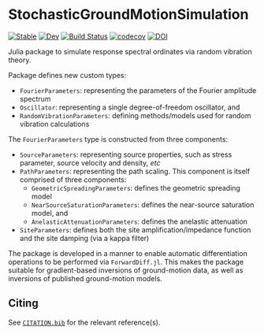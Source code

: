 # StochasticGroundMotionSimulation

[![Stable](https://img.shields.io/badge/docs-stable-blue.svg)](https://pstafford.github.io/StochasticGroundMotionSimulation.jl/stable)
[![Dev](https://img.shields.io/badge/docs-dev-blue.svg)](https://pstafford.github.io/StochasticGroundMotionSimulation.jl/dev)
[![Build Status](https://github.com/pstafford/StochasticGroundMotionSimulation.jl/workflows/CI/badge.svg)](https://github.com/pstafford/StochasticGroundMotionSimulation.jl/actions)
[![codecov](https://codecov.io/gh/pstafford/StochasticGroundMotionSimulation.jl/branch/master/graph/badge.svg?token=EDEF06FN61)](https://codecov.io/gh/pstafford/StochasticGroundMotionSimulation.jl)
[![DOI](https://zenodo.org/badge/338342369.svg)](https://zenodo.org/badge/latestdoi/338342369)

Julia package to simulate response spectral ordinates via random vibration theory.

Package defines new custom types:
- `FourierParameters`: representing the parameters of the Fourier amplitude spectrum
- `Oscillator`: representing a single degree-of-freedom oscillator, and
- `RandomVibrationParameters`: defining methods/models used for random vibration calculations

The `FourierParameters` type is constructed from three components:
- `SourceParameters`: representing source properties, such as stress parameter, source velocity and density, _etc_
- `PathParameters`: representing the path scaling. This component is itself comprised of three components:
  - `GeometricSpreadingParameters`: defines the geometric spreading model
  - `NearSourceSaturationParameters`: defines the near-source saturation model, and
  - `AnelasticAttenuationParameters`: defines the anelastic attenuation
- `SiteParameters`: defines both the site amplification/impedance function and the site damping (via a kappa filter)

The package is developed in a manner to enable automatic differentiation operations to be performed via `ForwardDiff.jl`.
This makes the package suitable for gradient-based inversions of ground-motion data, as well as inversions of published ground-motion models.


## Citing

See [`CITATION.bib`](CITATION.bib) for the relevant reference(s).
